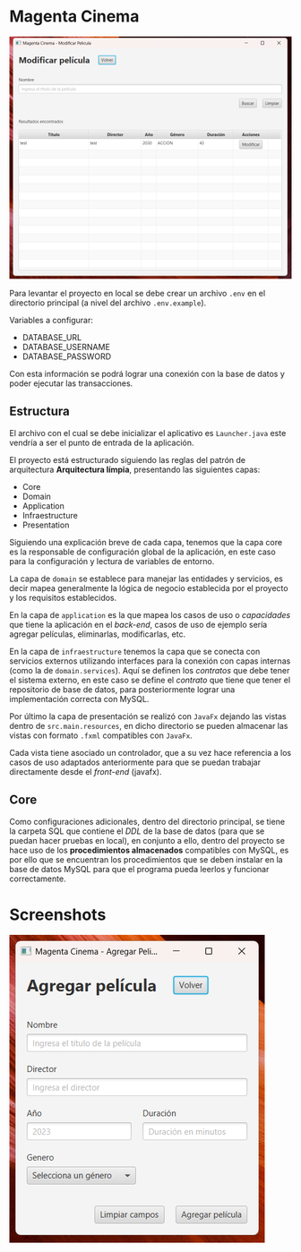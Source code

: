 # Magenta Cinema

![modificar_pelicula.png](public/modificar_pelicula.png)


Para levantar el proyecto en local se debe crear un archivo `.env` en el directorio principal (a nivel del archivo `.env.example`).

Variables a configurar:
- DATABASE_URL
- DATABASE_USERNAME
- DATABASE_PASSWORD

Con esta información se podrá lograr una conexión con la base de datos y poder ejecutar las transacciones.


## Estructura
El archivo con el cual se debe inicializar el aplicativo es `Launcher.java` este vendría a ser el punto de entrada de la
aplicación.

El proyecto está estructurado siguiendo las reglas del patrón de arquitectura **Arquitectura límpia**, presentando las
siguientes capas:
- Core
- Domain
- Application
- Infraestructure
- Presentation

Siguiendo una explicación breve de cada capa, tenemos que la capa core
es la responsable de configuración global de la aplicación, en este caso para la configuración y lectura
de variables de entorno.

La capa de `domain` se establece para manejar las entidades y servicios, es decir mapea generalmente la lógica de negocio
establecida por el proyecto y los requisitos establecidos.

En la capa de `application` es la que mapea los casos de uso o _capacidades_ que tiene la aplicación en el _back-end_,
casos de uso de ejemplo sería agregar películas, eliminarlas, modificarlas, etc.

En la capa de `infraestructure` tenemos la capa que se conecta con servicios externos utilizando interfaces para la conexión
con capas internas (como la de `domain.services`). Aquí se definen los _contratos_ que debe tener el sistema externo,
en este caso se define el _contrato_ que tiene que tener el repositorio de base de datos, para posteriormente lograr una 
implementación correcta con MySQL.

Por último la capa de presentación se realizó con `JavaFx` dejando las vistas dentro de `src.main.resources`, en dicho
directorio se pueden almacenar las vistas con formato `.fxml` compatibles con `JavaFx`.

Cada vista tiene asociado un controlador, que a su vez hace referencia a los casos de uso adaptados anteriormente
para que se puedan trabajar directamente desde el _front-end_ (javafx).

## Core
Como configuraciones adicionales, dentro del directorio principal, se tiene la carpeta SQL que contiene el _DDL_ de la 
base de datos (para que se puedan hacer pruebas en local), en conjunto a ello, dentro del proyecto se hace uso de los 
**procedimientos almacenados** compatibles con MySQL, es por ello que se encuentran los procedimientos que se deben 
instalar en la base de datos MySQL para que el programa pueda leerlos y funcionar correctamente.

# Screenshots

![agregar_pelicula.png](public/agregar_pelicula.png)
